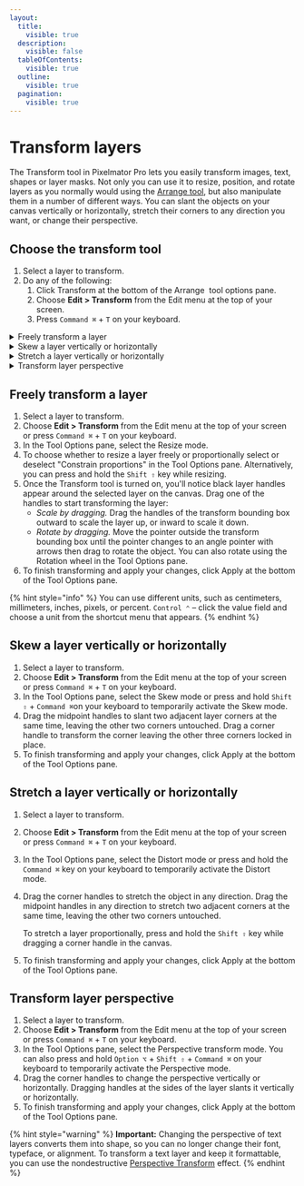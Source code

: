 ```yaml
---
layout:
  title:
    visible: true
  description:
    visible: false
  tableOfContents:
    visible: true
  outline:
    visible: true
  pagination:
    visible: true
---
```


# Transform layers

The Transform tool in Pixelmator Pro lets you easily transform images, text, shapes or layer masks. Not only you can use it to resize, position, and rotate layers as you normally would using the [Arrange tool](use-the-arrange-tool.md), but also manipulate them in a number of different ways. You can slant the objects on your canvas vertically or horizontally, stretch their corners to any direction you want, or change their perspective.

## Choose the transform tool

1. Select a layer to transform.
2. Do any of the following:
   1. Click Transform at the bottom of the Arrange <img src="https://help.pixelmator.com/pixelmator-pro/3.5/assets/English/1590505056000.png" alt="" data-size="line"> tool options pane.
   2. Choose **Edit > Transform** from the Edit menu at the top of your screen.
   3. Press `Command ⌘` + `T` on your keyboard.&#x20;

<details>

<summary>Freely transform a layer</summary>

1. At the top of the Transform tool options, select the Resize mode.
2. To choose whether to resize a layer freely or proportionally select or deselect "Constrain proportions" in the Tool Options pane. \
   Alternatively, you can press and hold the `Shift ⇧` key while resizing.
3. Once the Transform tool is turned on, you'll notice black layer handles appear around the selected layer on the canvas. Drag one of the handles to start transforming the layer:
   * _Scale by dragging._ Drag the handles of the transform bounding box outward to scale the layer up, or inward to scale it down.
   * _Rotate by dragging._ Move the pointer outside the transform bounding box until the pointer changes to an angle pointer with arrows then drag to rotate the object. You can also rotate using the Rotation wheel in the Tool Options pane.
4. To finish transforming and apply your changes, click Apply at the bottom of the Tool Options pane.

You can use different units, such as centimeters, millimeters, inches, pixels, or percent. `Control ⌃` – click the value field and choose a unit from the shortcut menu that appears.

</details>

<details>

<summary>Skew a layer vertically or horizontally</summary>

1. At the top of the Transform tool options, select the Skew mode or press and hold `Shift ⇧` + `Command ⌘`on your keyboard to temporarily activate the Skew mode.
2. Drag the midpoint handles to slant two adjacent layer corners at the same time, leaving the other two corners untouched. Drag a corner handle to transform the corner leaving the other three corners locked in place.
3. To finish transforming and apply your changes, click Apply at the bottom of the Tool Options pane.

</details>

<details>

<summary>Stretch a layer vertically or horizontally</summary>

1. In the Tool Options pane, select the Distort mode or press and hold the `Command ⌘` key on your keyboard to temporarily activate the Distort mode.
2. Do any of the following:
   * _Stretch a layer freely:_ Drag the corner handles to stretch the object in any direction. Drag the midpoint handles in any direction to stretch two adjacent corners at the same time, leaving the other two corners untouched.
   * _Stretch a layer proportionally:_ Press and hold the `Shift ⇧` key while dragging a corner handle in the canvas.
3. To finish transforming and apply your changes, click Apply at the bottom of the Tool Options pane.

</details>

<details>

<summary>Transform layer perspective</summary>



</details>

## Freely transform a layer

1. Select a layer to transform.
2. Choose **Edit > Transform** from the Edit menu at the top of your screen or press `Command ⌘` + `T` on your keyboard.&#x20;
3. In the Tool Options pane, select the Resize mode.
4. To choose whether to resize a layer freely or proportionally select or deselect "Constrain proportions" in the Tool Options pane. Alternatively, you can press and hold the `Shift ⇧` key while resizing.
5. Once the Transform tool is turned on, you'll notice black layer handles appear around the selected layer on the canvas. Drag one of the handles to start transforming the layer:
   * _Scale by dragging._ Drag the handles of the transform bounding box outward to scale the layer up, or inward to scale it down.
   * _Rotate by dragging._ Move the pointer outside the transform bounding box until the pointer changes to an angle pointer with arrows then drag to rotate the object. You can also rotate using the Rotation wheel in the Tool Options pane.
6. To finish transforming and apply your changes, click Apply at the bottom of the Tool Options pane.

{% hint style="info" %}
You can use different units, such as centimeters, millimeters, inches, pixels, or percent. `Control ⌃` – click the value field and choose a unit from the shortcut menu that appears.
{% endhint %}

## Skew a layer vertically or horizontally

1. Select a layer to transform.
2. Choose **Edit > Transform** from the Edit menu at the top of your screen or press `Command ⌘` + `T` on your keyboard.&#x20;
3. In the Tool Options pane, select the Skew mode or press and hold `Shift ⇧` + `Command ⌘`on your keyboard to temporarily activate the Skew mode.
4. Drag the midpoint handles to slant two adjacent layer corners at the same time, leaving the other two corners untouched. Drag a corner handle to transform the corner leaving the other three corners locked in place.
5. To finish transforming and apply your changes, click Apply at the bottom of the Tool Options pane.

## Stretch a layer vertically or horizontally

1. Select a layer to transform.
2. Choose **Edit > Transform** from the Edit menu at the top of your screen or press `Command ⌘` + `T` on your keyboard.&#x20;
3. In the Tool Options pane, select the Distort mode or press and hold the `Command ⌘` key on your keyboard to temporarily activate the Distort mode.
4.  Drag the corner handles to stretch the object in any direction. Drag the midpoint handles in any direction to stretch two adjacent corners at the same time, leaving the other two corners untouched.

    To stretch a layer proportionally, press and hold the `Shift ⇧` key while dragging a corner handle in the canvas.
5. To finish transforming and apply your changes, click Apply at the bottom of the Tool Options pane.

## Transform layer perspective

1. Select a layer to transform.
2. Choose **Edit > Transform** from the Edit menu at the top of your screen or press `Command ⌘` + `T` on your keyboard.&#x20;
3. In the Tool Options pane, select the Perspective transform mode. You can also press and hold `Option ⌥` + `Shift ⇧` + `Command ⌘` on your keyboard to temporarily activate the Perspective mode.&#x20;
4. Drag the corner handles to change the perspective vertically or horizontally. Dragging handles at the sides of the layer slants it vertically or horizontally.
5. To finish transforming and apply your changes, click Apply at the bottom of the Tool Options pane.

{% hint style="warning" %}
**Important:** Changing the perspective of text layers converts them into shape, so you can no longer change their font, typeface, or alignment. To transform a text layer and keep it formattable, you can use the nondestructive [Perspective Transform](https://www.pixelmator.com/support/guide/pixelmator-pro/1121) effect.
{% endhint %}
